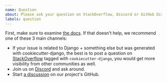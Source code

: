 ```yaml
---
name: Question
about: Please ask your question on StackOverflow, Discord or GitHub Discussions.
labels: question
---
```


First, make sure to examine [the docs](https://cookiecutter-django.readthedocs.io/en/latest/). If that doesn't help, we recommend one of these 3 main channels:

- If your issue is related to Django + something else but was generated with cookiecutter-django, the best is to post a question on [StackOverflow](https://stackoverflow.com/questions/tagged/cookiecutter-django) tagged with `cookiecutter-django`, you would get more visibility from other communities as well.
- Join us on [Discord](https://discord.gg/9BrxzPKuEW) and ask around.
- Start [a discussion](https://github.com/cookiecutter/cookiecutter-django/discussions) on our project's GitHub.
